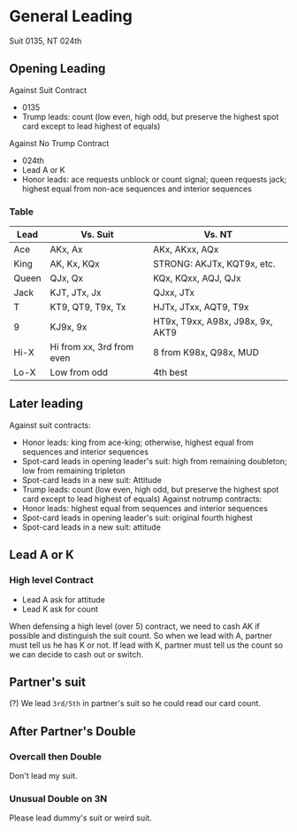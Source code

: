 # General Leading
Suit 0135, NT 024th

## Opening Leading
Against Suit Contract
- 0135
- Trump leads: count (low even, high odd, but preserve the highest spot card except to lead highest of equals)

Against No Trump Contract
- 024th
- Lead A or K
- Honor leads: ace requests unblock or count signal; queen requests jack; highest equal from non-ace sequences and interior sequences

### Table
| Lead  | Vs. Suit |   Vs. NT |
| ----- | ----- | ------------------ |
| Ace   | AKx, Ax | AKx, AKxx, AQx |
| King  | AK, Kx, KQx | STRONG: AKJTx, KQT9x, etc. |
| Queen | QJx, Qx | KQx, KQxx, AQJ, QJx |
| Jack  | KJT, JTx, Jx |   QJxx, JTx |
| T     | KT9, QT9, T9x, Tx |  HJTx, JTxx, AQT9, T9x |
| 9     | KJ9x, 9x |  HT9x, T9xx, A98x, J98x, 9x, AKT9 |
| Hi-X  | Hi from xx, 3rd from even |  8 from K98x, Q98x, MUD |
| Lo-X  | Low from odd |  4th best |


## Later leading
Against suit contracts:
- Honor leads: king from ace-king; otherwise, highest equal from sequences and interior sequences
- Spot-card leads in opening leader's suit: high from remaining doubleton; low from remaining tripleton
- Spot-card leads in a new suit: Attitude
- Trump leads: count (low even, high odd, but preserve the highest spot card except to lead highest of equals)
Against notrump contracts:
- Honor leads: highest equal from sequences and interior sequences
- Spot-card leads in opening leader's suit: original fourth highest
- Spot-card leads in a new suit: attitude


## Lead A or K
### High level Contract
- Lead A ask for attitude
- Lead K ask for count

When defensing a high level (over 5) contract,
we need to cash AK if possible and distinguish the suit count.
So when we lead with A, partner must tell us he has K or not.
If lead with K, partner must tell us the count so we can decide to cash out or switch.


## Partner's suit
(?) We lead `3rd/5th` in partner's suit so he could read our card count.


## After Partner's Double
### Overcall then Double
Don't lead my suit.
### Unusual Double on 3N
Please lead dummy's suit or weird suit.
